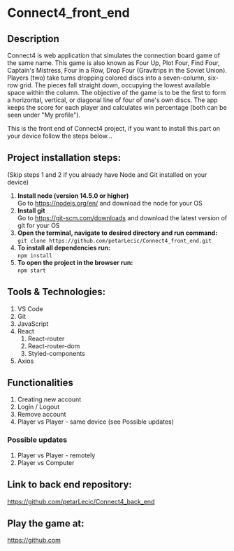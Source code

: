 # Connect4_front_end
## Description
Connect4 is web application that simulates the connection board game of the same name. This game is also known as Four Up, Plot Four, Find Four, Captain's Mistress, Four in a Row, Drop Four (Gravitrips in the Soviet Union). Players (two) take turns dropping colored discs into a seven-column, six-row grid. The pieces fall straight down, occupying the lowest available space within the column. The objective of the game is to be the first to form a horizontal, vertical, or diagonal line of four of one's own discs. The app keeps the score for each player and calculates win percentage (both can be seen under "My profile").

This is the front end of Connect4 project, if you want to install this part on your device follow the steps below...

## Project installation steps:
(Skip steps 1 and 2 if you already have Node and Git installed on your device)
1. **Install node (version 14.5.0 or higher)**\
    Go to https://nodejs.org/en/ and download the node for your OS
2. **Install git**\
   	Go to https://git-scm.com/downloads and download the latest version of git for your OS
3. **Open the terminal, navigate to desired directory and run command:**\
    `git clone https://github.com/petarLecic/Connect4_front_end.git`
4. **To install all dependencies run:**\
    `npm install`
5. **To open the project in the browser run:**\
    `npm start`

## Tools & Technologies:
1. VS Code
2. Git
3. JavaScript
4. React
    1. React-router
    2. React-router-dom
    3. Styled-components
5. Axios

## Functionalities
1. Creating new account
2. Login / Logout
3. Remove account
4. Player vs Player - same device (see Possible updates)

### Possible updates
1. Player vs Player - remotely
2. Player vs Computer

## Link to back end repository:
https://github.com/petarLecic/Connect4_back_end

## Play the game at:
https://github.com